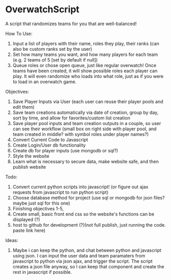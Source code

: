 # OverwatchScript
A script that randomizes teams for you that are well-balanced!

How To Use:
1. Input a list of players with their name, roles they play, their ranks (can also be custom ranks set by the user)
2. Set how many teams you want, and how many players for each team (e.g. 2 teams of 5  [set by default if null])
3. Queue roles or chose open queue, just like regular overwatch!
Once teams have been created, it will show possible roles each player can play. It will even randomize who loads into what role, just as if you were to load in an overwatch game.

Objectives:
1. Save Player Inputs via User (each user can reuse their player pools and edit them)
2. Save team creations automatically via date of creation, group by day, sort by time, and allow for favorites/custom list creation
3. Save player pool inputs and team creation outputs in a couple, so user can see their workflow (small box on right side with player pool, and team created in middle? with symbol roles under player names?)
4. Convert Current Code to Javascript
5. Create Login/User db functionality
6. Create db for player inputs (use mongodb or sql?)
7. Style the website
8. Learn what is necessary to secure data, make website safe, and then publish website


Todo:
1. Convert current python scripts into javascript! (or figure out ajax requests from javascript to run python script)
2. Choose database method for project (use sql or mongodb for json files? maybe just sql for this one)
3. Finishing objectives 1-5, 
4. Create small, basic front end css so the website's functions can be displayed (?)
5. host to github for development (?)(not full publish, just running the code. paste link here)

Ideas:
1. Maybe i can keep the python, and chat between python and javascript using json. I can input the user data and team paramaters from javascript to python via json ajax, and trigger the script. The script creates a json file anyway, so I can keep that component and create the rest in javascript if possible.
